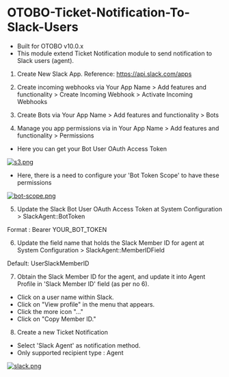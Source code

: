 # OTOBO-Ticket-Notification-To-Slack-Users
- Built for OTOBO v10.0.x
- This module extend Ticket Notification module to send notification to Slack users (agent).

1. Create New Slack App. Reference: https://api.slack.com/apps

2. Create incoming webhooks via Your App Name > Add features and functionality > Create Incoming Webhook > Activate Incoming Webhooks

3. Create Bots via Your App Name > Add features and functionality > Bots

4. Manage you app permissions via in Your App Name > Add features and functionality > Permissions  


- Here you can get your Bot User OAuth Access Token

[![s3.png](https://i.postimg.cc/sXCWrmrK/s3.png)](https://postimg.cc/SXVRLWjz)

- Here, there is a need to configure your 'Bot Token Scope' to have these permissions

[![bot-scope.png](https://i.postimg.cc/VNpyqDBJ/bot-scope.png)](https://postimg.cc/qtsZ0cFr)


5. Update the Slack Bot User OAuth Access Token at System Configuration > SlackAgent::BotToken  

Format : Bearer YOUR_BOT_TOKEN  


6. Update the field name that holds the Slack Member ID for agent at System Configuration > SlackAgent::MemberIDField   

Default: UserSlackMemberID  


7. Obtain the Slack Member ID for the agent, and update it into Agent Profile in 'Slack Member ID' field (as per no 6). 	

- Click on a user name within Slack.  
- Click on "View profile" in the menu that appears.  
- Click the more icon "..."  
- Click on "Copy Member ID."  


8. Create a new Ticket Notification  

- Select 'Slack Agent' as notification method.  
- Only supported recipient type : Agent  

[![slack.png](https://i.postimg.cc/63TG456r/slack.png)](https://postimg.cc/TLMPZxD1)
